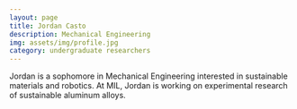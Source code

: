 ```yaml
---
layout: page
title: Jordan Casto
description: Mechanical Engineering
img: assets/img/profile.jpg
category: undergraduate researchers 
---
```


Jordan is a sophomore in Mechanical Engineering interested in sustainable materials and robotics. At MIL, Jordan is working on experimental research of sustainable aluminum alloys. 